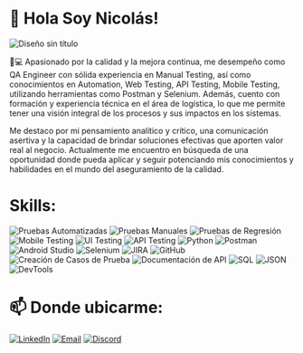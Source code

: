 # 👋 Hola Soy Nicolás! 

![Diseño sin título](https://github.com/user-attachments/assets/e6d2ebc0-df79-408b-81da-d3d2a7ac5700)

🚢💻 Apasionado por la calidad y la mejora continua, me desempeño como QA Engineer con sólida experiencia en Manual Testing, así como conocimientos en Automation, Web Testing, API Testing, Mobile Testing, utilizando herramientas como Postman y Selenium. Además, cuento con formación y experiencia técnica en el área de logística, lo que me permite tener una visión integral de los procesos y sus impactos en los sistemas.

Me destaco por mi pensamiento analítico y crítico, una comunicación asertiva y la capacidad de brindar soluciones efectivas que aporten valor real al negocio. Actualmente me encuentro en búsqueda de una oportunidad donde pueda aplicar y seguir potenciando mis conocimientos y habilidades en el mundo del aseguramiento de la calidad.

# Skills: 
![Pruebas Automatizadas](https://img.shields.io/badge/Pruebas_Automatizadas-0d47a1?style=for-the-badge&logo=testing-library&logoColor=white&labelColor=0d47a1)
![Pruebas Manuales](https://img.shields.io/badge/Pruebas_Manuales-0d47a1?style=for-the-badge&logo=testing-library&logoColor=white&labelColor=0d47a1)
![Pruebas de Regresión](https://img.shields.io/badge/Regresión-0d47a1?style=for-the-badge&logo=checkmarx&logoColor=white&labelColor=0d47a1)
![Mobile Testing](https://img.shields.io/badge/Mobile_Testing-0d47a1?style=for-the-badge&logo=android&logoColor=white&labelColor=0d47a1)
![UI Testing](https://img.shields.io/badge/UI_Testing-0d47a1?style=for-the-badge&logo=googlechrome&logoColor=white&labelColor=0d47a1)
![API Testing](https://img.shields.io/badge/API_Testing-0d47a1?style=for-the-badge&logo=postman&logoColor=white&labelColor=0d47a1)
![Python](https://img.shields.io/badge/Python-2196f3?style=for-the-badge&logo=python&logoColor=white&labelColor=2196f3)
![Postman](https://img.shields.io/badge/Postman-2196f3?style=for-the-badge&logo=postman&logoColor=white&labelColor=2196f3)
![Android Studio](https://img.shields.io/badge/Android_Studio-2196f3?style=for-the-badge&logo=androidstudio&logoColor=white&labelColor=2196f3)
![Selenium](https://img.shields.io/badge/Selenium-2196f3?style=for-the-badge&logo=selenium&logoColor=white&labelColor=2196f3)
![JIRA](https://img.shields.io/badge/JIRA-2196f3?style=for-the-badge&logo=jira&logoColor=white&labelColor=2196f3)
![GitHub](https://img.shields.io/badge/GitHub-2196f3?style=for-the-badge&logo=github&logoColor=white&labelColor=2196f3)
![Creación de Casos de Prueba](https://img.shields.io/badge/Casos_de_Prueba-9e9e9e?style=for-the-badge&logo=notion&logoColor=white&labelColor=9e9e9e)
![Documentación de API](https://img.shields.io/badge/Documentación_API-9e9e9e?style=for-the-badge&logo=swagger&logoColor=white&labelColor=9e9e9e)
![SQL](https://img.shields.io/badge/SQL-9e9e9e?style=for-the-badge&logo=mysql&logoColor=white&labelColor=9e9e9e)
![JSON](https://img.shields.io/badge/JSON-9e9e9e?style=for-the-badge&logo=json&logoColor=white&labelColor=9e9e9e)
![DevTools](https://img.shields.io/badge/DevTools-9e9e9e?style=for-the-badge&logo=googlechrome&logoColor=white&labelColor=9e9e9e)

# 📫 Donde ubicarme:
  
  [![LinkedIn](https://img.shields.io/badge/LinkedIn-Profile-blue?style=for-the-badge&logo=linkedin)](https://www.linkedin.com/in/nicolas-roberti-seijas)
  [![Email](https://img.shields.io/badge/Email-Contact-blue?style=for-the-badge&logo=gmail&logoColor=white)](mailto:nrobertise@gmail.com)
  [![Discord](https://img.shields.io/badge/Discord-nicoroberti-blue?style=for-the-badge&logo=discord&logoColor=white)]()

